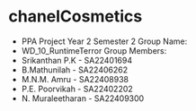 # chanelCosmetics
- PPA Project Year 2 Semester 2
Group Name: 
- WD_10_RuntimeTerror
Group Members: 
- Srikanthan P.K - SA22401694
- B.Mathunilah - SA22406262
- M.N.M. Amru - SA22408938
- P.E. Poorvikah - SA22402202
- N. Muraleetharan - SA22409300
